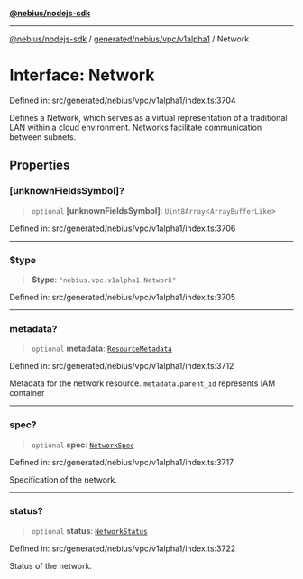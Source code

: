 [**@nebius/nodejs-sdk**](../../../../../README.md)

***

[@nebius/nodejs-sdk](../../../../../README.md) / [generated/nebius/vpc/v1alpha1](../README.md) / Network

# Interface: Network

Defined in: src/generated/nebius/vpc/v1alpha1/index.ts:3704

Defines a Network, which serves as a virtual representation of a traditional LAN
 within a cloud environment.
 Networks facilitate communication between subnets.

## Properties

### \[unknownFieldsSymbol\]?

> `optional` **\[unknownFieldsSymbol\]**: `Uint8Array`\<`ArrayBufferLike`\>

Defined in: src/generated/nebius/vpc/v1alpha1/index.ts:3706

***

### $type

> **$type**: `"nebius.vpc.v1alpha1.Network"`

Defined in: src/generated/nebius/vpc/v1alpha1/index.ts:3705

***

### metadata?

> `optional` **metadata**: [`ResourceMetadata`](../../../common/v1/interfaces/ResourceMetadata.md)

Defined in: src/generated/nebius/vpc/v1alpha1/index.ts:3712

Metadata for the network resource.
 `metadata.parent_id` represents IAM container

***

### spec?

> `optional` **spec**: [`NetworkSpec`](NetworkSpec.md)

Defined in: src/generated/nebius/vpc/v1alpha1/index.ts:3717

Specification of the network.

***

### status?

> `optional` **status**: [`NetworkStatus`](NetworkStatus.md)

Defined in: src/generated/nebius/vpc/v1alpha1/index.ts:3722

Status of the network.
